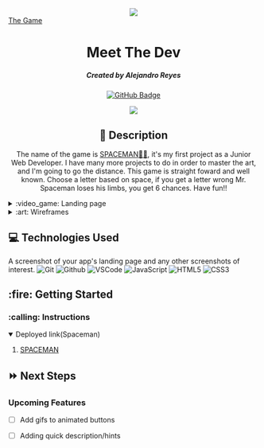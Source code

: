 <div id="header" align="center">

  <img src="https://i.imgur.com/ucbwNWe.png">

</div>
<a href="https://reyesalex777.github.io/spaceman/">The Game</a>

<div id="description" align="center">

# Meet The Dev

##### Created by Alejandro Reyes

[![GitHub Badge](https://img.shields.io/badge/-@reyesalex777-junglegreen?style=flat&logo=GitHub&logoColor=black)](https://github.com/reyesalex777)

 <img src="https://i.imgur.com/rclPcaT.png">

## :pencil: Description


The name of the game is <a href="https://reyesalex777.github.io/spaceman/">SPACEMAN:man_astronaut:</a>, it's my first project as a Junior Web Developer. I have many more projects to do in order to master the art, and I'm going to go the distance. This game is straight foward and well known. Choose a letter based on space, if you get a letter wrong Mr. Spaceman loses his limbs, you get 6 chances. Have fun!!

</div>
<details>
  <summary>:video_game: Landing page</summary>

  | Description | Screenshot | 
  |:------------:|-----------| 
  | <h3>Game</h3> | <img src="https://i.imgur.com/rclPcaT.png" width="700"> |

</details>

<details>
  <summary>:art: Wireframes</summary>

  |    Description    | Screenshot | 
  |:-----------------:|-------------| 
  | <h3 align="center">Wireframe</h3> | <img src="https://i.imgur.com/O8iBKzx.png" width="700"> |
</details>

## :computer: Technologies Used
A screenshot of your app's landing page and any other screenshots of interest.
![Git](https://img.shields.io/badge/-Git-05122A?style=flat&logo=git)
![Github](https://img.shields.io/badge/-GitHub-05122A?style=flat&logo=github)
![VSCode](https://img.shields.io/badge/-VS_Code-05122A?style=flat&logo=visualstudio)
![JavaScript](https://img.shields.io/badge/-JavaScript-05122A?style=flat&logo=javascript)
![HTML5](https://img.shields.io/badge/-HTML5-05122A?style=flat&logo=html5)
![CSS3](https://img.shields.io/badge/-CSS-05122A?style=flat&logo=css3)

<h2>:fire: Getting Started</h2>

<h3>:calling: Instructions</h3>
<details open>
  <summary>Deployed link(Spaceman)</summary>
  <ol>
    <li>
     <a href="https://reyesalex777.github.io/spaceman/">SPACEMAN</a>
    </li>
    
</details>

## :fast_forward: Next Steps

### Upcoming Features

- [ ] Add gifs to animated buttons

- [ ] Adding quick description/hints

